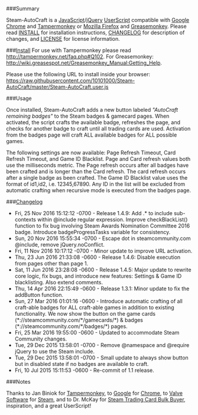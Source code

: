 ###Summary

Steam-AutoCraft is a [JavaScript](https://en.wikipedia.org/wiki/JavaScript)/[jQuery](https://jquery.com/) [UserScript](https://github.com/OpenUserJs/OpenUserJS.org/wiki/Userscript-Beginners-HOWTO) compatible with [Google Chrome](http://www.google.com/chrome/) and [Tampermonkey](https://tampermonkey.net/) or [Mozilla Firefox](https://www.mozilla.org/en-US/firefox/desktop/) and [Greasemonkey](https://addons.mozilla.org/en-US/firefox/addon/greasemonkey/). Please read [INSTALL](https://github.com/10101000/Steam-AutoCraft/blob/master/INSTALL) for installation instructions, [CHANGELOG](https://github.com/10101000/Steam-AutoCraft/blob/master/CHANGELOG) for description of changes, and [LICENSE](https://github.com/10101000/Steam-AutoCraft/blob/master/LICENSE) for license information.

###[Install](https://github.com/10101000/Steam-AutoCraft/blob/master/INSTALL)
For use with Tampermonkey please read http://tampermonkey.net/faq.php#Q102. For Greasemonkey: http://wiki.greasespot.net/Greasemonkey_Manual:Getting_Help.

Please use the following URL to install inside your browser: https://raw.githubusercontent.com/10101000/Steam-AutoCraft/master/Steam-AutoCraft.user.js

###Usage

Once installed, Steam-AutoCraft adds a new button labeled *"AutoCraft remaining badges"* to the Steam badges & gamecard pages. When activated, the script crafts the available badge, refreshes the page, and checks for another badge to craft until all trading cards are used. Activation from the badges page will craft ALL available badges for ALL possible games.

The following settings are now available: Page Refresh Timeout, Card Refresh Timeout, and Game ID Blacklist. Page and Card refresh values both use the milliseconds metric. The Page refresh occurs after all badges have been crafted and is longer than the Card refresh. The card refresh occurs after a single badge as been crafted. The Game ID Blacklist value uses the format of id1,id2, i.e. 12345,67890. Any ID in the list will be excluded from automatic crafting when recursive mode is executed from the badges page.

###[Changelog](https://github.com/10101000/Steam-AutoCraft/blob/master/CHANGELOG)
* Fri, 25 Nov 2016 15:12:12 -0700 - Release 1.4.9: Add .* to include sub-contexts within @include regular expression. Improve checkBlackList() function to fix bug involving Steam Awards Nomination Committee 2016 badge. Introduce badgeProgressTasks variable for consistency.
* Sun, 20 Nov 2016 15:55:34 -0700 - Escape dot in steamcommunity.com @include, remove jQuery.noConflict.
* Fri, 11 Nov 2016 10:17:12 -0700 - Minor update to improve URL activation.
* Thu, 23 Jun 2016 21:33:08 -0600 - Release 1.4.6: Disable execution from pages other than page 1.
* Sat, 11 Jun 2016 23:28:08 -0600 - Release 1.4.5: Major update to rewrite core logic, fix bugs, and introduce new features: Settings & Game ID blacklisting. Also extend comments.
* Thu, 14 Apr 2016 22:15:49 -0600 - Release 1.3.1: Minor update to fix the addButton function.
* Sun, 27 Mar 2016 01:01:16 -0600 - Introduce automatic crafting of all craft-able badges for ALL craft-able games in addition to existing functionality. We now show the button on the game cards (\*://steamcommunity.com/\*/gamecards/\*) & badges (\*://steamcommunity.com/\*/badges/\*) pages.
* Fri, 25 Mar 2016 19:55:00 -0600 - Updated to accommodate Steam Community changes.
* Tue, 29 Dec 2015 13:58:01 -0700 - Remove @namespace and @require jQuery to use the Steam include.
* Tue, 29 Dec 2015 13:58:01 -0700 - Small update to always show button but in disabled state if no badges are available to craft.
* Fri, 10 Jul 2015 15:11:53 -0600 - Re-commit of 1.1 release.




###Notes

Thanks to Jan Biniok for [Tampermonkey](https://tampermonkey.net/), to [Google](https://www.google.com/) for [Chrome](http://www.google.com/chrome/), to [Valve Software](http://www.valvesoftware.com/) for [Steam](http://store.steampowered.com/), and to Dr. McKay for [Steam Trading Card Bulk Buyer](https://bitbucket.org/Doctor_McKay/steam-trading-card-bulk-buyer), inspiration, and a great UserScript!
